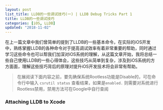 ```yaml
---
layout: post
list_title: LLDB的一些调试技巧(一) | LLDB Debug Tricks Part 1
title: LLDB的一些调试技巧
categories: [iOS, LLDB]
updated: "2018-11-02"
---
```


在上一篇文章中我们曾简单的提到了LLDB的一些基本命令，在实际的iOS开发中，熟练掌握LLDB的各种命令对于提高调试效率有着非常重要的帮助，同时通过学习这些命令也可以帮我们加深对iOS系统的理解，从这篇文章开始，我将总结一些自己使用LLDB的一些心得体会，这些技巧从简单到复杂，涉及到iOS系统的方方面面，理解这些技巧背后的原理对提升iOS开发技术将会非常有帮助。

> 在展阅读下面内容之前，要先确保系统Rootless功能是Disable的，可在命令行中输入 `csrutil status` 查看结果，如果是`enabled.` 则需要对系统进行Rootless禁用，禁用方法可在Google中自行查阅

### Attaching LLDB to Xcode





